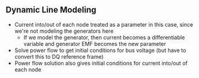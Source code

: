 ## Dynamic Line Modeling
- Current into/out of each node treated as a parameter in this case, since we're not modeling the generators here
    - If we model the generator, then current becomes a differentiable variable and generator EMF becomes the new parameter
- Solve power flow to get initial conditions for bus voltage (but have to convert this to DQ reference frame)
- Power flow solution also gives initial conditions for current into/out of each node